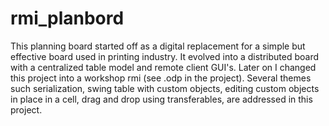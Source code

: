 # rmi_planbord

This planning board started off as a digital replacement for a simple but effective board used in printing industry. It evolved into a distributed board with a centralized table model and remote client GUI's.
Later on I changed this project into a workshop rmi (see .odp in the project). Several themes such serialization, swing table with custom objects, editing custom objects in place in a cell, drag and drop using transferables, are addressed in this project.
